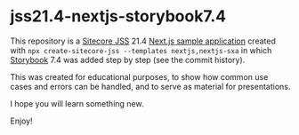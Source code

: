 # jss21.4-nextjs-storybook7.4

This repository is a [Sitecore JSS](https://doc.sitecore.com/xp/en/developers/hd/21/sitecore-headless-development/sitecore-javascript-rendering-sdk--jss--for-next-js.html) 21.4 [Next.js sample application](https://github.com/Sitecore/jss/tree/v21.4.0/packages/create-sitecore-jss/src/templates/nextjs) created with `npx create-sitecore-jss --templates nextjs,nextjs-sxa` in which [Storybook](https://storybook.js.org/) 7.4 was added step by step (see the commit history).

This was created for educational purposes, to show how common use cases and errors can be handled, and to serve as material for presentations.

I hope you will learn something new.

Enjoy!
